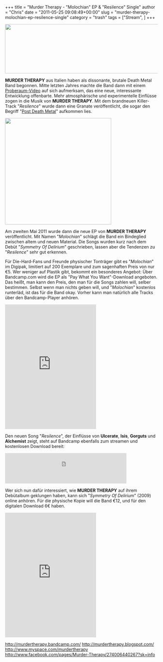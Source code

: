+++
title = "Murder Therapy - \"Molochian\" EP & \"Resilence\" Single"
author = "Chris"
date = "2011-05-25 09:08:49+00:00"
slug = "murder-therapy-molochian-ep-resilence-single"
category = "trash"
tags = ["Stream", ]
+++

<div class="center"><img src="http://necroslaughter.de/wp-content/uploads/2011/05/Murder-Therapy-Logo.jpg" alt="" title="Murder Therapy - Logo" width="554" height="162" class="alignnone size-full wp-image-5809" /></div>

**MURDER THERAPY** aus Italien haben als dissonante, brutale Death Metal Band begonnen. Mitte letzten Jahres machte die Band dann mit einem <a href="http://necroslaughter.de/2010/11/murder-therapy-new-album-announced-video-preview-posted-online/">Proberaum-Video</a> auf sich aufmerksam, das eine neue, interessante Entwicklung offenbarte. Mehr atmosphärische und experimentelle Einflüsse zogen in die Musik von **MURDER THERAPY**. Mit dem brandneuen Killer-Track "_Resilence_" wurde dann eine Granate veröffentlicht, die sogar den Begriff "<a href="http://www.invisibleoranges.com/2011/02/neurosis-the-future-of-death-metal/">Post Death Metal</a>" aufkommen lies.


<div class="center"><img src="http://necroslaughter.de/wp-content/uploads/2011/05/Murder-Therapy-Molochian.jpg" alt="" title="Murder Therapy - Molochian" width="350" height="350" class="alignnone size-full wp-image-5810" /></div>

Am zweiten Mai 2011 wurde dann die neue EP von **MURDER THERAPY** veröffentlicht. Mit Namen "_Molochian_" schlägt die Band ein Bindeglied zwischen altem und neuen Material. Die Songs wurden kurz nach dem Debüt "_Symmetry Of Delirium_" geschrieben, lassen aber die Tendenzen zu "_Resilence_" sehr gut erkennen.

Für Die-Hard-Fans und Freunde physischer Tonträger gibt es "_Molochian_" im Digipak, limitiert auf 200 Exemplare und zum sagenhaften Preis von nur €5. Wer weniger auf Plastik gibt, bekommt ein besonderes Angebot: Über Bandcamp.com wird die EP als "Pay What You Want"-Download angeboten. Das heißt, man kann den Preis, den man für die Songs zahlen will, selber bestimmen. Selbst wenn man nichts geben will, und "_Molochian_" kostenlos runterläd, ist das für die Band okay. Vorher kann man natürlich  alle Tracks über den Bandcamp-Player anhören.

<div class="center"><iframe width="300" height="410" style="position: relative; display: block; width: 300px; height: 410px;" src="http://bandcamp.com/EmbeddedPlayer/v=2/album=2576727045/size=grande3/bgcol=000000/linkcol=AA0000/" allowtransparency="true" frameborder="0"><a href="http://murdertherapy.bandcamp.com/album/molochian">Molochian by Murder Therapy</a></iframe></div>

Den neuen Song "_Resilence_", der Einflüsse von **Ulcerate**, **Isis**, **Gorguts** und **Alchemist** zeigt, steht auf Bandcamp ebenfalls zum streamen und kostenlosen Download bereit:

<div class="center"><iframe width="400" height="100" style="position: relative; display: block; width: 400px; height: 100px;" src="http://bandcamp.com/EmbeddedPlayer/v=2/track=3707393580/size=venti/bgcol=000000/linkcol=AA0000/" allowtransparency="true" frameborder="0"><a href="http://murdertherapy.bandcamp.com/track/resilience">Resilience by Murder Therapy</a></iframe></div>


Wer sich nun dafür interessiert, wie **MURDER THERAPY** auf ihrem Debütalbum geklungen haben, kann sich "_Symmetry Of Delirium_" (2009) online anhören. Für die physische Kopie will die Band €12, und für den digitalen Download 6€ haben.

<div class="center"><iframe width="300" height="410" style="position: relative; display: block; width: 300px; height: 410px;" src="http://bandcamp.com/EmbeddedPlayer/v=2/album=1784161874/size=grande3/bgcol=000000/linkcol=AA0000/" allowtransparency="true" frameborder="0"><a href="http://murdertherapy.bandcamp.com/album/symmetry-of-delirium">Symmetry of Delirium by Murder Therapy</a></iframe></div>


<a href="http://murdertherapy.bandcamp.com/">http://murdertherapy.bandcamp.com/</a>
<a href="http://murdertherapy.blogspot.com/">http://murdertherapy.blogspot.com/</a>
<a href="http://www.myspace.com/murdertherapy">http://www.myspace.com/murdertherapy</a>
<a href="http://www.facebook.com/pages/Murder-Therapy/274006440267?sk=info">http://www.facebook.com/pages/Murder-Therapy/274006440267?sk=info</a>
